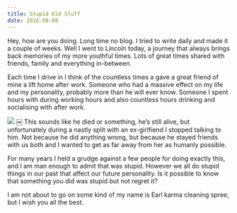 ```yaml
---
title: Stupid Kid Stuff
date: 2016-08-08
---
```


Hey, how are you doing. Long time no blog. I tried to write daily and made it a couple of weeks. Well I went to Lincoln today, a journey that always brings back memories of my more youthful times. Lots of great times shared with friends, family and everything in-between.

Each time I drive in I think of the countless times a gave a great friend of mine a lift home after work. Someone who had a massive effect on my life and my personality, probably more than he will ever know. Someone I spent hours with during working hours and also countless hours drinking and socialising with after work.

![][image-1]
￼
This sounds like he died or something, he’s still alive, but unfortunately during a nastly split with an ex-girlfiend I stopped talking to him. Not because he did anything wrong, but because he stayed friends with us both and I wanted to get as far away from her as humanly possible.

For many years I held a grudge against a few people for doing exactly this, and I am man enough to admit that was stupid. However we all do stupid things in our past that affect our future personality. Is it possible to know that something you did was stupid but not regret it?

I am not about to go on some kind of my name is Earl karma cleaning spree, but I wish you all the best.

[image-1]:	https://cdn-images-1.medium.com/max/800/1*8ZO_PLd9k8Pps-9dZDHpsw.jpeg